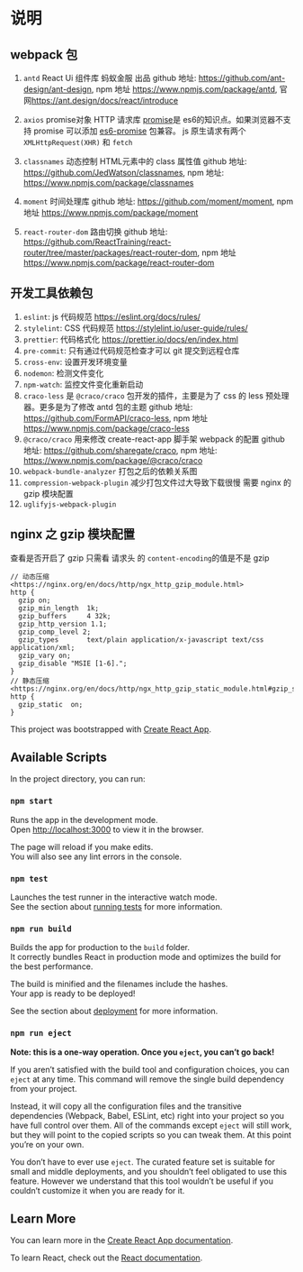 # 说明

## webpack 包

1. `antd` React Ui 组件库 蚂蚁金服 出品
  github 地址: <https://github.com/ant-design/ant-design>, npm 地址 <https://www.npmjs.com/package/antd>,
  官网<https://ant.design/docs/react/introduce>

1. `axios` promise对象 HTTP 请求库 [promise](https://developer.mozilla.org/en-US/docs/Web/JavaScript/Reference/Global_Objects/Promise)是 es6的知识点。如果浏览器不支持 promise 可以添加 [es6-promise](https://www.npmjs.com/package/es6-promise) 包兼容。 js 原生请求有两个 `XMLHttpRequest(XHR)` 和 `fetch`

1. `classnames` 动态控制 HTML元素中的 class 属性值
  github 地址: <https://github.com/JedWatson/classnames>, npm 地址: <https://www.npmjs.com/package/classnames>

1. `moment` 时间处理库
  github 地址: <https://github.com/moment/moment>, npm 地址 <https://www.npmjs.com/package/moment>

1. `react-router-dom` 路由切换
  github 地址: <https://github.com/ReactTraining/react-router/tree/master/packages/react-router-dom>, npm 地址 <https://www.npmjs.com/package/react-router-dom>

## 开发工具依赖包

1. `eslint`: js 代码规范 <https://eslint.org/docs/rules/>
1. `stylelint`: CSS 代码规范 <https://stylelint.io/user-guide/rules/>
1. `prettier`: 代码格式化 <https://prettier.io/docs/en/index.html>
1. `pre-commit`: 只有通过代码规范检查才可以 git 提交到远程仓库
1. `cross-env`: 设置开发环境变量
1. `nodemon`: 检测文件变化
1. `npm-watch`: 监控文件变化重新启动
1. `craco-less` 是 `@craco/craco` 包开发的插件，主要是为了 css 的 less 预处理器。更多是为了修改 antd 包的主题
  github 地址: <https://github.com/FormAPI/craco-less>, npm 地址 <https://www.npmjs.com/package/craco-less>
1. `@craco/craco` 用来修改 create-react-app 脚手架  webpack 的配置
  github 地址: <https://github.com/sharegate/craco>, npm 地址: <https://www.npmjs.com/package/@craco/craco>
1. `webpack-bundle-analyzer` 打包之后的依赖关系图
1. `compression-webpack-plugin` 减少打包文件过大导致下载很慢 需要 nginx 的 gzip 模块配置
1. `uglifyjs-webpack-plugin`

## nginx 之 gzip 模块配置

 查看是否开启了 gzip 只需看 请求头 的 `content-encoding`的值是不是 gzip

```nginx
// 动态压缩
<https://nginx.org/en/docs/http/ngx_http_gzip_module.html>
http {
  gzip on;
  gzip_min_length  1k;
  gzip_buffers     4 32k;
  gzip_http_version 1.1;
  gzip_comp_level 2;
  gzip_types       text/plain application/x-javascript text/css application/xml;
  gzip_vary on;
  gzip_disable "MSIE [1-6].";
}
// 静态压缩
<https://nginx.org/en/docs/http/ngx_http_gzip_static_module.html#gzip_static>
http {
  gzip_static  on;
}

```

This project was bootstrapped with [Create React App](https://github.com/facebook/create-react-app).

## Available Scripts

In the project directory, you can run:

### `npm start`

Runs the app in the development mode.<br>
Open [http://localhost:3000](http://localhost:3000) to view it in the browser.

The page will reload if you make edits.<br>
You will also see any lint errors in the console.

### `npm test`

Launches the test runner in the interactive watch mode.<br>
See the section about [running tests](https://facebook.github.io/create-react-app/docs/running-tests) for more information.

### `npm run build`

Builds the app for production to the `build` folder.<br>
It correctly bundles React in production mode and optimizes the build for the best performance.

The build is minified and the filenames include the hashes.<br>
Your app is ready to be deployed!

See the section about [deployment](https://facebook.github.io/create-react-app/docs/deployment) for more information.

### `npm run eject`

**Note: this is a one-way operation. Once you `eject`, you can’t go back!**

If you aren’t satisfied with the build tool and configuration choices, you can `eject` at any time. This command will remove the single build dependency from your project.

Instead, it will copy all the configuration files and the transitive dependencies (Webpack, Babel, ESLint, etc) right into your project so you have full control over them. All of the commands except `eject` will still work, but they will point to the copied scripts so you can tweak them. At this point you’re on your own.

You don’t have to ever use `eject`. The curated feature set is suitable for small and middle deployments, and you shouldn’t feel obligated to use this feature. However we understand that this tool wouldn’t be useful if you couldn’t customize it when you are ready for it.

## Learn More

You can learn more in the [Create React App documentation](https://facebook.github.io/create-react-app/docs/getting-started).

To learn React, check out the [React documentation](https://reactjs.org/).
